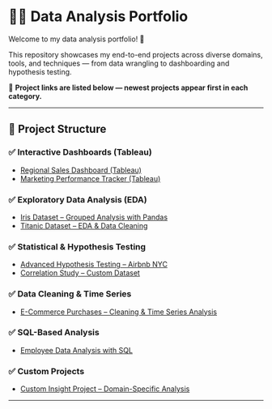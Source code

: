 # 👩‍💻 Data Analysis Portfolio

Welcome to my data analysis portfolio!  🙏

This repository showcases my end-to-end projects across diverse domains, tools, and techniques — from data wrangling to dashboarding and hypothesis testing.

🔗 **Project links are listed below — newest projects appear first in each category.**

---

## 📁 Project Structure

### ✅ Interactive Dashboards (Tableau)
- [Regional Sales Dashboard (Tableau)](#)
- [Marketing Performance Tracker (Tableau)](#)

### ✅ Exploratory Data Analysis (EDA)
- [Iris Dataset – Grouped Analysis with Pandas](https://github.com/Ambily313/Iris-Species-Analysis-with-Grouping-Aggregation-in-Pandas)
- [Titanic Dataset – EDA & Data Cleaning](https://github.com/Ambily313/Titanic-Pandas-EDA)

### ✅ Statistical & Hypothesis Testing
- [Advanced Hypothesis Testing – Airbnb NYC](#)
- [Correlation Study – Custom Dataset](#)

### ✅ Data Cleaning & Time Series
- [E-Commerce Purchases – Cleaning & Time Series Analysis](https://github.com/Ambily313/E-Commerce-Purchases-Data-Cleaning-Time-Series-Analysis)

### ✅ SQL-Based Analysis
- [Employee Data Analysis with SQL](https://github.com/Ambily313/Data-Analysis-Using-SQL/tree/main)

### ✅ Custom Projects
- [Custom Insight Project – Domain-Specific Analysis](#)

---




